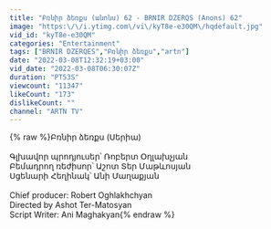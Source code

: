 ```yaml
---
title: "Բռնիր ձեռքս (անոնս) 62 - BRNIR DZERQS (Anons) 62"
image: "https:\/\/i.ytimg.com\/vi\/kyT8e-e30QM\/hqdefault.jpg"
vid_id: "kyT8e-e30QM"
categories: "Entertainment"
tags: ["BRNIR DZERQES","Բռնիր ձեռքս","artn"]
date: "2022-03-08T12:32:19+03:00"
vid_date: "2022-03-08T06:30:07Z"
duration: "PT53S"
viewcount: "11347"
likeCount: "173"
dislikeCount: ""
channel: "ARTN TV"
---
```

{% raw %}Բռնիր ձեռքս (Սերիա)<br /><br />Գլխավոր պրոդյուսեր՝ Ռոբերտ Օղլախչյան<br />Բեմադրող ռեժիսոր՝ Աշոտ Տեր Մաթևոսյան<br />Սցենարի Հեղինակ՝  Անի Մաղաքյան<br /><br />Chief producer: Robert Oghlakhchyan<br />Directed by Ashot Ter-Matosyan<br />Script Writer: Ani Maghakyan{% endraw %}
